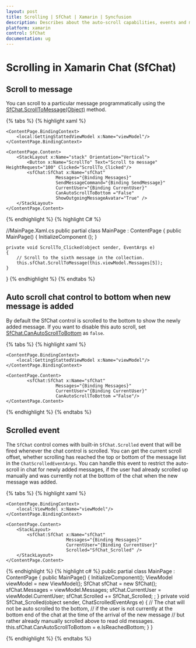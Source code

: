 ```yaml
---
layout: post
title: Scrolling | SfChat | Xamarin | Syncfusion
description: Describes about the auto-scroll capabilities, events and methods to handle scrolling in Xamarin.Forms chat control.
platform: xamarin
control: SfChat
documentation: ug
---
```


# Scrolling in Xamarin Chat (SfChat)

## Scroll to message

You can scroll to a particular message programmatically using the [SfChat.ScrollToMessage(Object)](https://help.syncfusion.com/cr/xamarin/Syncfusion.SfChat.XForms~Syncfusion.XForms.Chat.SfChat~ScrollToMessage.html) method.

{% tabs %}
{% highlight xaml %}
<?xml version="1.0" encoding="utf-8" ?>
<ContentPage xmlns="http://xamarin.com/schemas/2014/forms"
             xmlns:x="http://schemas.microsoft.com/winfx/2009/xaml"
             xmlns:sfChat="clr-namespace:Syncfusion.XForms.Chat;assembly=Syncfusion.SfChat.XForms"
             xmlns:local="clr-namespace:GettingStarted"
             x:Class="GettingStarted.MainPage">

    <ContentPage.BindingContext>
        <local:GettingStattedViewModel x:Name="viewModel"/>
    </ContentPage.BindingContext>
    
    <ContentPage.Content>
        <StackLayout x:Name="stack" Orientation="Vertical">
            <Button x:Name="ScrollTo" Text="Scroll to message" HeightRequest="100" Clicked="ScrollTo_Clicked"/>
            <sfChat:SfChat x:Name="sfChat"
                       Messages="{Binding Messages}"
                       SendMessageCommand="{Binding SendMessage}"
                       CurrentUser="{Binding CurrentUser}"
                       CanAutoScrollToBottom ="False"
                       ShowOutgoingMessageAvatar="True" />
        </StackLayout>
    </ContentPage.Content>
</ContentPage>
{% endhighlight %}
{% highlight C# %}

//MainPage.Xaml.cs
public partial class MainPage : ContentPage
{
    public MainPage()
    {
        InitializeComponent ();
    }

    private void ScrollTo_Clicked(object sender, EventArgs e)
    {
        // Scroll to the sixth message in the collection.
        this.sfChat.ScrollToMessage(this.viewModel.Messages[5]);
    }
}
{% endhighlight %}
{% endtabs %}


## Auto scroll chat control to bottom when new message is added

By default the SfChat control is scrolled to the bottom to show the newly added message. If you want to disable this auto scroll, set [SfChat.CanAutoScrollToBottom](https://help.syncfusion.com/cr/cref_files/xamarin/Syncfusion.SfChat.XForms~Syncfusion.XForms.Chat.SfChat~CanAutoScrollToBottom.html) as `false`.

{% tabs %}
{% highlight xaml %}
<?xml version="1.0" encoding="utf-8" ?>
<ContentPage xmlns="http://xamarin.com/schemas/2014/forms"
             xmlns:x="http://schemas.microsoft.com/winfx/2009/xaml"
             xmlns:sfChat="clr-namespace:Syncfusion.XForms.Chat;assembly=Syncfusion.SfChat.XForms"
             xmlns:local="clr-namespace:GettingStarted"
             x:Class="GettingStarted.MainPage">

    <ContentPage.BindingContext>
        <local:GettingStattedViewModel x:Name="viewModel"/>
    </ContentPage.BindingContext>
    
    <ContentPage.Content>
            <sfChat:SfChat x:Name="sfChat"
                       Messages="{Binding Messages}"
                       CurrentUser="{Binding CurrentUser}"
                       CanAutoScrollToBottom ="False"/>
    </ContentPage.Content>
</ContentPage>
{% endhighlight %}
{% endtabs %}

## Scrolled event

The `SfChat` control comes with built-in `SfChat.Scrolled` event that will be fired whenever the chat control is scrolled. You can get the current scroll offset, whether scrolling has reached the top or bottom of the message list in the `ChatScrolledEventArgs`. You can handle this event to restrict the auto-scroll in chat for newly added messages, if the user had already scrolled up manually and was currently not at the bottom of the chat when the new message was added. 

{% tabs %}
{% highlight xaml %}
<?xml version="1.0" encoding="utf-8" ?>
<ContentPage xmlns="http://xamarin.com/schemas/2014/forms"
             xmlns:x="http://schemas.microsoft.com/winfx/2009/xaml"
             xmlns:sfChat="clr-namespace:Syncfusion.XForms.Chat;assembly=Syncfusion.SfChat.XForms"
             xmlns:local="clr-namespace:GettingStarted"
             x:Class="GettingStarted.MainPage">

    <ContentPage.BindingContext>
        <local:ViewModel x:Name="viewModel"/>
    </ContentPage.BindingContext>

    <ContentPage.Content>
        <StackLayout>
            <sfChat:SfChat x:Name="sfChat"      
                           Messages="{Binding Messages}"
                           CurrentUser="{Binding CurrentUser}"
                           Scrolled="SfChat_Scrolled" />
        </StackLayout>
    </ContentPage.Content>
</ContentPage>       
{% endhighlight %}
{% highlight c# %}
public partial class MainPage : ContentPage
{
    public MainPage()
    {
        InitializeComponent();
        ViewModel viewModel = new ViewModel();
        SfChat sfChat = new SfChat();
        sfChat.Messages = viewModel.Messages;
        sfChat.CurrentUser = viewModel.CurrentUser;
        sfChat.Scrolled += SfChat_Scrolled; ;
    }
    private void SfChat_Scrolled(object sender, ChatScrolledEventArgs e)
    {
        // The chat will not be auto scrolled to the bottom,
        // if the user is not currently at the bottom end of the chat at the time of the arrival of the new message
        // but rather already manually scrolled above to read old messages.
        this.sfChat.CanAutoScrollToBottom = e.IsReachedBottom;
    }
}

{% endhighlight %}
{% endtabs %}
